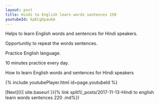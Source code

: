 ```yaml
---
layout: post
title: Hindi to English learn words sentences 159 
youtubeId: kpECgXpaukA
---
```

 
 
Helps to learn English words and sentences for Hindi speakers.

Opportunitiy to repeat the words sentences. 

Practice English language. 
 
10 minutes practice every day. 
 
How to learn English words and sentences for Hindi speakers 
 
{% include youtubePlayer.html id=page.youtubeId %}
 
 
[Next]({{ site.baseurl }}{% link  split1/_posts/2017-11-13-Hindi to english learn words sentences 220 .md%})
 
